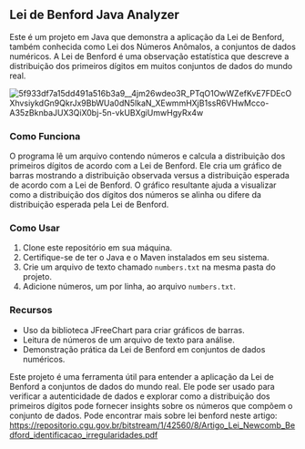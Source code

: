 ## Lei de Benford Java Analyzer

Este é um projeto em Java que demonstra a aplicação da Lei de Benford, também conhecida como Lei dos Números Anômalos, a conjuntos de dados numéricos. A Lei de Benford é uma observação estatística que descreve a distribuição dos primeiros dígitos em muitos conjuntos de dados do mundo real.

![5f933df7a15dd491a516b3a9__4jm26wdeo3R_PTqO1OwWZefKvE7FDEcOXhvsiykdGn9QkrJx9BbWUa0dN5lkaN_XEwmmHXjB1ssR6VHwMcco-A35zBknbaJUX3QiX0bj-5n-vkUBXgiUmwHgyRx4w](https://github.com/GabrielFCarrijo/LeiBenfordJava/assets/84852692/5701bbb4-1cb4-4ace-9b3a-549b53328fdf)


### Como Funciona

O programa lê um arquivo contendo números e calcula a distribuição dos primeiros dígitos de acordo com a Lei de Benford. Ele cria um gráfico de barras mostrando a distribuição observada versus a distribuição esperada de acordo com a Lei de Benford. O gráfico resultante ajuda a visualizar como a distribuição dos dígitos dos números se alinha ou difere da distribuição esperada pela Lei de Benford.

### Como Usar

1. Clone este repositório em sua máquina.
2. Certifique-se de ter o Java e o Maven instalados em seu sistema.
3. Crie um arquivo de texto chamado `numbers.txt` na mesma pasta do projeto.
4. Adicione números, um por linha, ao arquivo `numbers.txt`.

### Recursos

- Uso da biblioteca JFreeChart para criar gráficos de barras.
- Leitura de números de um arquivo de texto para análise.
- Demonstração prática da Lei de Benford em conjuntos de dados numéricos.

Este projeto é uma ferramenta útil para entender a aplicação da Lei de Benford a conjuntos de dados do mundo real. Ele pode ser usado para verificar a autenticidade de dados e explorar como a distribuição dos primeiros dígitos pode fornecer insights sobre os números que compõem o conjunto de dados.
Pode encontrar mais sobre lei benford neste artigo: https://repositorio.cgu.gov.br/bitstream/1/42560/8/Artigo_Lei_Newcomb_Bedford_identificacao_irregularidades.pdf
